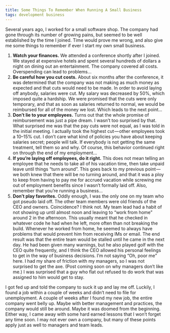 ```yaml
---
title: Some Things To Remember When Running A Small Business
tags: development business
---
```


Several years ago, I worked for a small software shop. The company had gone through its number of growing pains, but seemed to be well established by the time I joined. Time would prove me wrong, and also give me some things to remember if ever I start my own small business.

1.  **Watch your finances.** We attended a conference shortly after I joined. We stayed at expensive hotels and spent several hundreds of dollars a night on dining out an entertainment. The company covered all costs. Overspending can lead to problems…
2.  **Be careful how you cut costs.** About six months after the conference, it was determined that the company was not making as much money as expected and that cuts would need to be made. In order to avoid laying off anybody, salaries were cut. My salary was decreased by 50%, which imposed quite a hardship. We were promised that the cuts were only temporary, and that as soon as salaries returned to normal, we would be reimbursed for all of the money we lost. Which leads to the next point…
3.  **Don’t lie to your employees.** Turns out that the whole promise of reimbursement was just a pipe dream. I wasn’t too surprised by that. What surprised me was that the pay cuts were not equal, as I was told in the initial meeting. I actually took the highest cut — other employees took a 10–15% cut. I don’t care what kind of policies you have about keeping salaries secret; people will talk. If everybody is not getting the same treatment, tell them so and why. Of course, this behavior continued right on through the end of my employment…
4.  **If you’re laying off employees, do it right.** This does not mean telling an employee that he needs to take all of his vacation time, then take unpaid leave until things “turn around”. This goes back to my previous point — we both knew that there will be no turning around, and that it was a ploy to keep from having to pay me for accrued vacation while screwing me out of employment benefits since I wasn’t formally laid off. Also, remember that you’re running a business…
5.  **Don’t play favorites.** Oddly enough, I was the only one on my team who got pseudo laid off. The other team members were old friends of the CEO and owners. Coincidence? I think not. My team lead had a habit of not showing up until almost noon and leaving to “work from home” around 2 in the afternoon. This usually meant that he checked in whatever code he had when he left, more often than not breaking the build. Whenever he worked from home, he seemed to always have problems that would prevent him from receiving IMs or email. The end result was that the entire team would be stalled until he came in the next day. He had been given many warnings, but he also played golf with the CEO quite frequently, and I think the CEO allowed his personal feelings to get in the way of business decisions. I’m not saying “Oh, poor me” here. I had my share of friction with my managers, so I was not surprised to get the axe. (Post coming soon on why managers don’t like me.) I was surprised that a guy who flat out refused to do work that was assigned to him would get to stay.

I got fed up and told the company to suck it up and lay me off. Luckily, I found a job within a couple of weeks and didn’t need to file for unemployment. A couple of weeks after I found my new job, the entire company went belly up. Maybe with better management and practices, the company would still be around. Maybe it was doomed from the beginning. Either way, I came away with some hard earned lessons that I won’t forget any time soon. I may not ever own a company, but many of these points apply just as well to managers and team leads.
